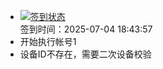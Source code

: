 - [![签到状态](https://github.com/womade/Cloud189-Actions/actions/workflows/main.yml/badge.svg?branch=main)](https://github.com/womade/Cloud189-Actions/actions/workflows/main.yml) <br> 签到时间：2025-07-04 18:43:57
- 开始执行帐号1
- 设备ID不存在，需要二次设备校验

